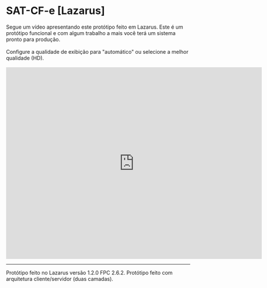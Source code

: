 <html>
						<h1>SAT-CF-e [Lazarus]</h1>
						Segue um vídeo apresentando este protótipo feito em Lazarus.
            Este é um protótipo funcional e com algum trabalho a mais você terá um sistema pronto para produção.
						<br />
						<br />
						Configure a qualidade de exibição para "automático" ou selecione a melhor qualidade (HD).
						<br />
						<br />
							<center>
								<iframe width="700" height="525" src="https://www.youtube.com/embed/JNmRIfzAe9o?rel=0" frameborder="0" allowfullscreen></iframe>
							</center>
							<hr />
						Protótipo feito no Lazarus versão 1.2.0 FPC 2.6.2. Protótipo feito com arquitetura cliente/servidor (duas camadas).
</html>
